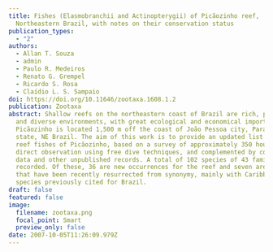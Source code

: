```yaml
---
title: Fishes (Elasmobranchii and Actinopterygii) of Picãozinho reef,
  Northeastern Brazil, with notes on their conservation status
publication_types:
  - "2"
authors:
  - Allan T. Souza
  - admin
  - Paulo R. Medeiros
  - Renato G. Grempel
  - Ricardo S. Rosa
  - Claídio L. S. Sampaio
doi: https://doi.org/10.11646/zootaxa.1608.1.2
publication: Zootaxa
abstract: Shallow reefs on the northeastern coast of Brazil are rich, productive
  and diverse environments, with great ecological and economical importance.
  Picãozinho is located 1,500 m off the coast of João Pessoa city, Paraíba
  state, NE Brazil. The aim of this work is to provide an updated list of the
  reef fishes of Picãozinho, based on a survey of approximately 350 hours of
  direct observation using free dive techniques, and complemented by collection
  data and other unpublished records. A total of 102 species of 43 families were
  recorded. Of these, 36 are new occurrences for the reef and seven are species
  that have been recently resurrected from synonymy, mainly with Caribbean
  species previously cited for Brazil.
draft: false
featured: false
image:
  filename: zootaxa.png
  focal_point: Smart
  preview_only: false
date: 2007-10-05T11:26:09.979Z
---
```

